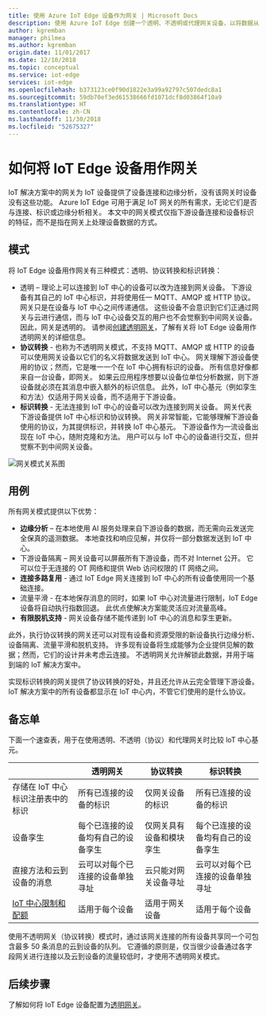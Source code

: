 ```yaml
---
title: 使用 Azure IoT Edge 设备作为网关 | Microsoft Docs
description: 使用 Azure IoT Edge 创建一个透明、不透明或代理网关设备，以将数据从多个下游设备发送到云或在本地对其进行处理。
author: kgremban
manager: philmea
ms.author: kgremban
origin.date: 11/01/2017
ms.date: 12/10/2018
ms.topic: conceptual
ms.service: iot-edge
services: iot-edge
ms.openlocfilehash: b373123ce0f90d1822e3a99a92797c507dedc8a1
ms.sourcegitcommit: 59db70ef3ed61538666fd1071dcf8d03864f10a9
ms.translationtype: HT
ms.contentlocale: zh-CN
ms.lasthandoff: 11/30/2018
ms.locfileid: "52675327"
---
```

# <a name="how-an-iot-edge-device-can-be-used-as-a-gateway"></a>如何将 IoT Edge 设备用作网关

IoT 解决方案中的网关为 IoT 设备提供了设备连接和边缘分析，没有该网关时设备没有这些功能。 Azure IoT Edge 可用于满足 IoT 网关的所有需求，无论它们是否与连接、标识或边缘分析相关。 本文中的网关模式仅指下游设备连接和设备标识的特征，而不是指在网关上处理设备数据的方式。

## <a name="patterns"></a>模式

将 IoT Edge 设备用作网关有三种模式：透明、协议转换和标识转换：
* 透明 – 理论上可以连接到 IoT 中心的设备可以改为连接到网关设备。 下游设备有其自己的 IoT 中心标识，并将使用任一 MQTT、AMQP 或 HTTP 协议。 网关只是在设备与 IoT 中心之间传递通信。 这些设备不会意识到它们正通过网关与云进行通信，而与 loT 中心设备交互的用户也不会觉察到中间网关设备。 因此，网关是透明的。 请参阅[创建透明网关](how-to-create-transparent-gateway.md)，了解有关将 IoT Edge 设备用作透明网关的详细信息。
* **协议转换** - 也称为不透明网关模式，不支持 MQTT、AMQP 或 HTTP 的设备可以使用网关设备以它们的名义将数据发送到 IoT 中心。 网关理解下游设备使用的协议；然而，它是唯一一个在 loT 中心拥有标识的设备。 所有信息好像都来自一台设备，即网关。 如果云应用程序想要以设备位单位分析数据，则下游设备就必须在其消息中嵌入额外的标识信息。 此外，IoT 中心基元（例如孪生和方法）仅适用于网关设备，而不适用于下游设备。
* **标识转换** - 无法连接到 IoT 中心的设备可以改为连接到网关设备。 网关代表下游设备提供 IoT 中心标识和协议转换。 网关非常智能，它能够理解下游设备使用的协议，为其提供标识，并转换 IoT 中心基元。 下游设备作为一流设备出现在 IoT 中心，随附克隆和方法。 用户可以与 IoT 中心的设备进行交互，但并觉察不到中间网关设备。

![网关模式关系图](./media/iot-edge-as-gateway/edge-as-gateway.png)

## <a name="use-cases"></a>用例
所有网关模式提供以下优势：
* **边缘分析** – 在本地使用 AI 服务处理来自下游设备的数据，而无需向云发送完全保真的遥测数据。 本地查找和响应见解，并仅将一部分数据发送到 IoT 中心。 
* 下游设备隔离 – 网关设备可以屏蔽所有下游设备，而不对 Internet 公开。 它可以位于无连接的 OT 网络和提供 Web 访问权限的 IT 网络之间。 
* **连接多路复用** - 通过 IoT Edge 网关连接到 IoT 中心的所有设备使用同一个基础连接。
* 流量平滑 - 在本地保存消息的同时，如果 IoT 中心对流量进行限制，IoT Edge 设备将自动执行指数回退。 此优点使解决方案能灵活应对流量高峰。
* **有限脱机支持** - 网关设备存储不能传递到 IoT 中心的消息和孪生更新。

此外，执行协议转换的网关还可以对现有设备和资源受限的新设备执行边缘分析、设备隔离、流量平滑和脱机支持。 许多现有设备将生成能够为企业提供见解的数据；然而，它们的设计并未考虑云连接。 不透明网关允许解锁此数据，并用于端到端的 IoT 解决方案中。

实现标识转换的网关提供了协议转换的好处，并且还允许从云完全管理下游设备。 IoT 解决方案中的所有设备都显示在 IoT 中心内，不管它们使用的是什么协议。

## <a name="cheat-sheet"></a>备忘单
下面一个速查表，用于在使用透明、不透明（协议）和代理网关时比较 loT 中心基元。

| &nbsp; | 透明网关 | 协议转换 | 标识转换 |
|--------|-------------|--------|--------|
| 存储在 IoT 中心标识注册表中的标识 | 所有已连接的设备的标识 | 仅网关设备的标识 | 所有已连接的设备的标识 |
| 设备孪生 | 每个已连接的设备均有自己的设备孪生 | 仅网关具有设备和模块孪生 | 每个已连接的设备均有自己的设备孪生 |
| 直接方法和云到设备的消息 | 云可以对每个已连接的设备单独寻址 | 云只能对网关设备寻址 | 云可以对每个已连接的设备单独寻址 |
| [IoT 中心限制和配额](../iot-hub/iot-hub-devguide-quotas-throttling.md) | 适用于每个设备 | 适用于网关设备 | 适用于每个设备 |

使用不透明网关（协议转换）模式时，通过该网关连接的所有设备共享同一个可包含最多 50 条消息的云到设备的队列。 它遵循的原则是，仅当很少设备通过各字段网关进行连接以及云到设备的流量较低时，才使用不透明网关模式。

## <a name="next-steps"></a>后续步骤
了解如何将 IoT Edge 设备配置为[透明网关](how-to-create-transparent-gateway-linux.md)。

[lnk-iot-edge-as-transparent-gateway]: ./how-to-create-transparent-gateway-linux.md
[lnk-iothub-throttles-quotas]: ../iot-hub/iot-hub-devguide-quotas-throttling.md

[1]: ./media/iot-edge-as-gateway/edge-as-gateway.png
